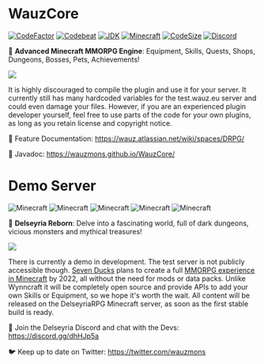 # WauzCore
[![CodeFactor](https://www.codefactor.io/repository/github/wauzmons/wauzcore/badge)](https://www.codefactor.io/repository/github/wauzmons/wauzcore)
[![Codebeat](https://codebeat.co/badges/ddcb8361-5bb9-4988-b3c7-51f34db15f21)](https://codebeat.co/projects/github-com-wauzmons-wauzcore-master)
[![JDK](https://img.shields.io/badge/Java-Oracle%20JDK%208-orange.svg)](https://www.oracle.com/technetwork/java/javase/downloads/index.html)
[![Minecraft](https://img.shields.io/badge/Minecraft-PaperMC%201.14.4-orange.svg)](https://papermc.io/downloads#Paper-1.14)
[![CodeSize](https://img.shields.io/github/languages/code-size/Wauzmons/WauzCore)](https://shields.io/category/size)
[![Discord](https://img.shields.io/discord/212147184999596032)](https://discord.gg/dhHJp5a)

:crown: **Advanced Minecraft MMORPG Engine**: Equipment, Skills, Quests, Shops, Dungeons, Bosses, Pets, Achievements!

![](https://wauz.eu/assets/images/showcase-collage.jpg)

It is highly discouraged to compile the plugin and use it for your server. It currently still has many hardcoded variables for the test.wauz.eu server and could even damage your files. However, if you are an experienced plugin developer yourself, feel free to use parts of the code for your own plugins, as long as you retain license and copyright notice.

:blue_book: Feature Documentation: https://wauz.atlassian.net/wiki/spaces/DRPG/

:orange_book: Javadoc: https://wauzmons.github.io/WauzCore/

# Demo Server
![Minecraft](https://img.shields.io/badge/Live%20IP-play.wauz.eu-blue.svg)
![Minecraft](https://img.shields.io/badge/Test%20IP-test.wauz.eu-yellowgreen.svg)
![Minecraft](https://img.shields.io/badge/KM²%20World%20Size-229-success.svg)
![Minecraft](https://img.shields.io/badge/Total%20Players-250+-red.svg)
![Minecraft](https://img.shields.io/badge/Played%20Days-60+-red.svg)

:sunrise_over_mountains: **Delseyria Reborn**: Delve into a fascinating world, full of dark dungeons, vicious monsters and mythical treasures!

![](https://wauz.eu/assets/images/dalyreos-1-cropped.jpg)

There is currently a demo in development. The test server is not publicly accessible though. [Seven Ducks](https://github.com/SevenDucks) plans to create a full [MMORPG experience in Minecraft](https://www.wauz.eu) by 2022, all without the need for mods or data packs. Unlike Wynncraft it will be completely open source and provide APIs to add your own Skills or Equipment, so we hope it's worth the wait. All content will be released on the DelseyriaRPG Minecraft server, as soon as the first stable build is ready.

:european_castle: Join the Delseyria Discord and chat with the Devs: https://discord.gg/dhHJp5a

:bird: Keep up to date on Twitter: https://twitter.com/wauzmons
